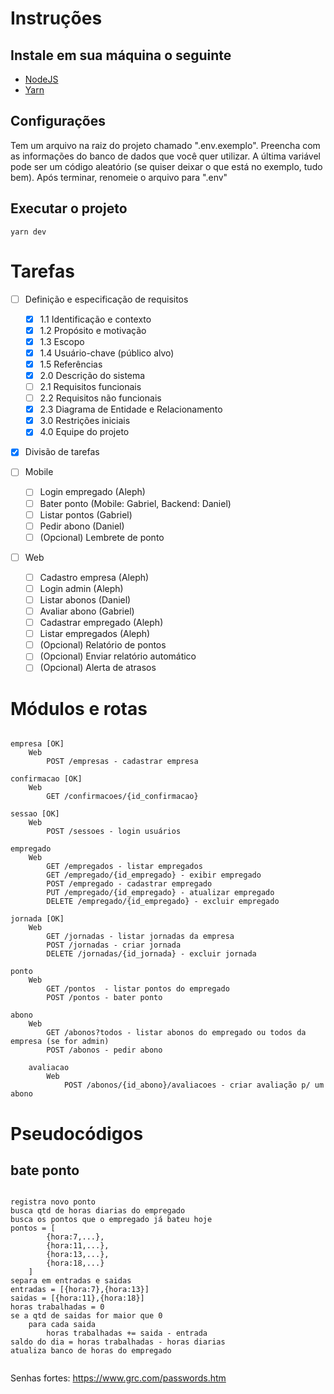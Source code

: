 # Instruções

## Instale em sua máquina o seguinte

 - [NodeJS](https://nodejs.org/en/download/)
 - [Yarn](https://yarnpkg.com/pt-BR/docs/install)

## Configurações
Tem um arquivo na raiz do projeto chamado ".env.exemplo".
Preencha com as informações do banco de dados que você
quer utilizar. A última variável pode ser um código aleatório
(se quiser deixar o que está no exemplo, tudo bem).
Após terminar, renomeie o arquivo para ".env"

## Executar o projeto

```
yarn dev
```


# Tarefas

- [ ] Definição e especificação de requisitos
	- [X] 1.1 Identificação e contexto
	- [X] 1.2 Propósito e motivação
	- [X] 1.3 Escopo
	- [X] 1.4 Usuário-chave (público alvo)
	- [X] 1.5 Referências
	- [X] 2.0 Descrição do sistema
	- [ ] 2.1 Requisitos funcionais
	- [ ] 2.2 Requisitos não funcionais
	- [X] 2.3 Diagrama de Entidade e Relacionamento 
	- [X] 3.0 Restrições iniciais
	- [X] 4.0 Equipe do projeto 

- [X] Divisão de tarefas

- [ ] Mobile
	- [ ] Login empregado (Aleph)
	- [ ] Bater ponto (Mobile: Gabriel, Backend: Daniel)
	- [ ] Listar pontos (Gabriel)
	- [ ] Pedir abono (Daniel)
	- [ ] (Opcional) Lembrete de ponto
	
- [ ] Web
	- [ ] Cadastro empresa (Aleph)
	- [ ] Login admin (Aleph)
	- [ ] Listar abonos (Daniel)
	- [ ] Avaliar abono (Gabriel)
	- [ ] Cadastrar empregado (Aleph)
	- [ ] Listar empregados (Aleph)
	- [ ] (Opcional) Relatório de pontos
	- [ ] (Opcional) Enviar relatório automático
	- [ ] (Opcional) Alerta de atrasos

# Módulos e rotas
```

empresa [OK]
	Web
		POST /empresas - cadastrar empresa

confirmacao [OK]
	Web
		GET /confirmacoes/{id_confirmacao}

sessao [OK]
	Web
		POST /sessoes - login usuários

empregado
	Web
		GET /empregados - listar empregados
		GET /empregado/{id_empregado} - exibir empregado
		POST /empregado - cadastrar empregado
		PUT /empregado/{id_empregado} - atualizar empregado
		DELETE /empregado/{id_empregado} - excluir empregado

jornada [OK]
	Web
		GET /jornadas - listar jornadas da empresa
		POST /jornadas - criar jornada
		DELETE /jornadas/{id_jornada} - excluir jornada

ponto
	Web
		GET /pontos  - listar pontos do empregado
		POST /pontos - bater ponto

abono
	Web
		GET /abonos?todos - listar abonos do empregado ou todos da empresa (se for admin)
		POST /abonos - pedir abono

	avaliacao
		Web
			POST /abonos/{id_abono}/avaliacoes - criar avaliação p/ um abono

```


# Pseudocódigos

## bate ponto

```

registra novo ponto
busca qtd de horas diarias do empregado
busca os pontos que o empregado já bateu hoje
pontos = [
		{hora:7,...},
		{hora:11,...},
		{hora:13,...},
		{hora:18,...}		
	]
separa em entradas e saidas
entradas = [{hora:7},{hora:13}]
saidas = [{hora:11},{hora:18}]
horas trabalhadas = 0
se a qtd de saidas for maior que 0
	para cada saida
		horas trabalhadas += saida - entrada
saldo do dia = horas trabalhadas - horas diarias
atualiza banco de horas do empregado
		
```

Senhas fortes: https://www.grc.com/passwords.htm